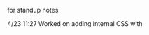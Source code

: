 for standup notes

4/23 11:27
Worked on adding internal CSS with <style> and added a comment

4/23 11:58
Added color

4/23 12:55
Added variable with fallback

4/23 12:58
finished adding background colors

4/23 1:19
finished adding units

4/23 1:44
finished box model

4/23 1:45
finished text

4/23 1:55
finished display

4/23 2:09 
finished sizing

4/23 2:11 
finished position